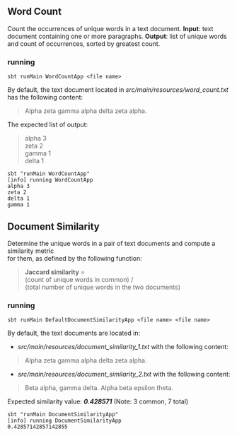 ## Word Count

Count the occurrences of unique words in a text document.
**Input**: text document containing one or more paragraphs.
**Output**: list of unique words and count of occurrences, sorted by greatest count.

### running

    sbt runMain WordCountApp <file name>

By default, the text document located in *src/main/resources/word_count.txt* has the following content:

> Alpha zeta gamma alpha delta zeta alpha.

The expected list of output:

> alpha 3   
> zeta 2   
> gamma 1  
> delta 1

    sbt "runMain WordCountApp"
    [info] running WordCountApp 
    alpha 3
    zeta 2
    delta 1
    gamma 1


## Document Similarity

Determine the unique words in a pair of text documents and compute a similarity metric  
for them, as defined by the following function:

> **Jaccard similarity** =  
> (count of unique words in common) /  
> (total number of unique words in the two documents)

### running

    sbt runMain DefaultDocumentSimilarityApp <file name> <file name> 

By default, the text documents are located in:

- *src/main/resources/document_similarity_1.txt* with the following content:

>Alpha zeta gamma alpha delta zeta alpha.

- *src/main/resources/document_similarity_2.txt* with the following content:

>Beta alpha, gamma delta. Alpha beta epsilon theta.

Expected similarity value: ***0.428571*** (Note: 3 common, 7 total)

    sbt "runMain DocumentSimilarityApp"
    [info] running DocumentSimilarityApp 
    0.42857142857142855
